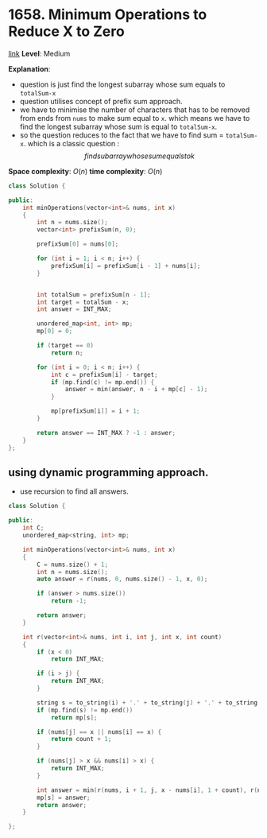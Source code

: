 # 1658. Minimum Operations to Reduce X to Zero

[link](https://leetcode.com/problems/minimum-operations-to-reduce-x-to-zero/)
**Level**: Medium

**Explanation**:

- question is just find the longest subarray whose sum equals to `totalSum-x`
- question utilises concept of prefix sum approach.
- we have to minimise the number of characters that has to be removed from ends from `nums` to make sum equal to `x`. which means we have to find the longest subarray whose sum is equal to `totalSum-x`. 
- so the question reduces to the fact that we have to find sum = `totalSum-x`. which is a classic question : $$find subarray whose sum equals to k$$ 
 

**Space complexity**: $O(n)$
**time complexity**: $O(n)$

```cpp
class Solution {

public:
    int minOperations(vector<int>& nums, int x)
    {
        int n = nums.size();
        vector<int> prefixSum(n, 0);

        prefixSum[0] = nums[0];

        for (int i = 1; i < n; i++) {
            prefixSum[i] = prefixSum[i - 1] + nums[i];
        }


        int totalSum = prefixSum[n - 1];
        int target = totalSum - x;
        int answer = INT_MAX;

        unordered_map<int, int> mp;
        mp[0] = 0;

        if (target == 0)
            return n;

        for (int i = 0; i < n; i++) {
            int c = prefixSum[i] - target;
            if (mp.find(c) != mp.end()) {
                answer = min(answer, n - i + mp[c] - 1);
            }

            mp[prefixSum[i]] = i + 1;
        }

        return answer == INT_MAX ? -1 : answer;
    }
};
```

## using dynamic programming approach.
-   use recursion to find all answers.

```cpp
class Solution {

public:
    int C;
    unordered_map<string, int> mp;

    int minOperations(vector<int>& nums, int x)
    {
        C = nums.size() + 1;
        int n = nums.size();
        auto answer = r(nums, 0, nums.size() - 1, x, 0);

        if (answer > nums.size())
            return -1;

        return answer;
    }

    int r(vector<int>& nums, int i, int j, int x, int count)
    {
        if (x < 0)
            return INT_MAX;

        if (i > j) {
            return INT_MAX;
        }

        string s = to_string(i) + '.' + to_string(j) + '.' + to_string(count);
        if (mp.find(s) != mp.end())
            return mp[s];

        if (nums[j] == x || nums[i] == x) {
            return count + 1;
        }

        if (nums[j] > x && nums[i] > x) {
            return INT_MAX;
        }

        int answer = min(r(nums, i + 1, j, x - nums[i], 1 + count), r(nums, i, j - 1, x - nums[j], 1 + count));
        mp[s] = answer;
        return answer;
    }

};
```

